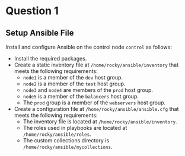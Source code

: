 # Question 1

## Setup Ansible File

Install and configure Ansible on the control node `control` as follows:

- Install the required packages.
- Create a static inventory file at `/home/rocky/ansible/inventory` that meets the following requirements:
    - `node1` is a member of the `dev` host group.
    - `node2` is a member of the `test` host group.
    - `node3` and `node4` are members of the `prod` host group.
    - `node5` is a member of the `balancers` host group.
    - The `prod` group is a member of the `webservers` host group.
- Create a configuration file at `/home/rocky/ansible/ansible.cfg` that meets the following requirements:
    - The inventory file is located at `/home/rocky/ansible/inventory`.
    - The roles used in playbooks are located at `/home/rocky/ansible/roles`.
    - The custom collections directory is `/home/rocky/ansible/mycollections`.
